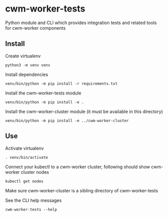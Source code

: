 # cwm-worker-tests

Python module and CLI which provides integration tests and related tools for cwm-worker components

## Install

Create virtualenv

```
python3 -m venv venv
```

Install dependencies

```
venv/bin/python -m pip install -r requirements.txt
```

Install the cwm-worker-tests module

```
venv/bin/python -m pip install -e .
```

Install the cwm-worker-cluster module (it must be available in this directory)

```
venv/bin/python -m pip install -e ../cwm-worker-cluster
```

## Use

Activate virtualenv

```
. venv/bin/activate
```

Connect your kubectl to a cwm-worker cluster, following should show cwm-worker cluster nodes

```
kubectl get nodes
```

Make sure cwm-worker-cluster is a sibling directory of cwm-worker-tests

See the CLI help messages

```
cwm-worker-tests --help
```
